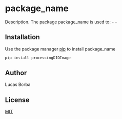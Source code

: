 # package_name

Description. 
The package package_name is used to:
	- 
	-

## Installation

Use the package manager [pip](https://pip.pypa.io/en/stable/) to install package_name

```bash
pip install processingDIOImage

```

## Author
Lucas Borba

## License
[MIT](https://choosealicense.com/licenses/mit/)